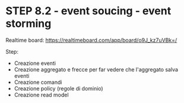 STEP 8.2 - event soucing - event storming
===================================================

Realtime board: https://realtimeboard.com/app/board/o9J_kz7uVBk=/

Step:

- Creazione eventi
- Creazione aggregato e frecce per far vedere che l'aggregato salva eventi 
- Creazione comandi
- Creazione policy (regole di dominio)
- Creazione read model